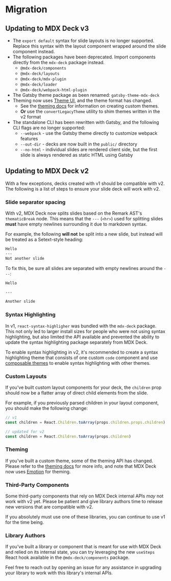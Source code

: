 # Migration

## Updating to MDX Deck v3

- The `export default` syntax for slide layouts is no longer supported. Replace this syntax with the layout component wrapped around the slide component instead.
- The following packages have been deprecated. Import components directly from the `mdx-deck` package instead.
  - `@mdx-deck/components`
  - `@mdx-deck/layouts`
  - `@mdx-deck/mdx-plugin`
  - `@mdx-deck/loader`
  - `@mdx-deck/webpack-html-plugin`
- The Gatsby theme package as been renamed: `gatsby-theme-mdx-deck`
- Theming now uses [Theme UI][], and the theme format has changed.
  - See the [theming docs](/docs/theming.md) for information on creating custom themes.
  - **Or** use the `convertLegacyTheme` utility to shim themes written in the v2 format
- The standalone CLI has been rewritten with Gatsby, and the following CLI flags are no longer supported:
  - `--webpack` - use the Gatsby theme directly to customize webpack features
  - `--out-dir` - decks are now built in the `public/` directory
  - `--no-html` - individual slides are rendered client side, but the first slide is always rendered as static HTML using Gatsby

[theme ui]: https://theme-ui.com

## Updating to MDX Deck v2

With a few exceptions, decks created with v1 should be compatible with v2. The following is a list of steps to ensure your slide deck will work with v2.

### Slide separator spacing

With v2, MDX Deck now splits slides based on the Remark AST's `thematicBreak` node. This means that the `---` (`<hr>`) used for splitting slides **must** have empty newlines surrounding it due to markdown syntax.

For example, the following **will not** be split into a new slide, but instead will be treated as a Setext-style heading:

```md
Hello
---
Not another slide
```

To fix this, be sure all slides are separated with empty newlines around the `---`:

```md
Hello

---

Another slide
```

### Syntax Highlighting

In v1, `react-syntax-highligher` was bundled with the `mdx-deck` package. This not only led to larger install sizes for people who were not using syntax highlighting, but also limited the API available and prevented the ability to update the syntax highlighting package separately from MDX Deck.

To enable syntax highlighting in v2, it's recommended to create a syntax highlighting theme that consists of one custom `code` component and use [composable themes][] to enable syntax highlighting with other themes.

[composable themes]: docs/theming.md#composing-themes

### Custom Layouts

If you've built custom layout components for your deck, the `children` prop should now be a flatter array of direct child elements from the slide.

For example, if you previously parsed children in your layout component, you should make the following change:

```jsx
// v1
const children = React.Children.toArray(props.children.props.children)
```

```jsx
// updated for v2
const children = React.Children.toArray(props.children)
```

### Theming

If you've built a custom theme, some of the theming API has changed.
Please refer to the [theming docs](docs/theming.md) for more info, and note that MDX Deck now uses [Emotion][] for theming.

### Third-Party Components

Some third-party components that rely on MDX Deck internal APIs _may_ not work with v2 yet. Please be patient and give library authors time to release new versions that are compatible with v2.

If you absolutely must use one of these libraries, you can continue to use v1 for the time being.

### Library Authors

If you've built a library or component that is meant for use with MDX Deck and relied on its internal state, you can try leveraging the new `useSteps` React hook available in the `@mdx-deck/components` package.

Feel free to reach out by opening an issue for any assistance in upgrading your library to work with this library's internal APIs.

[emotion]: https://emotion.sh
